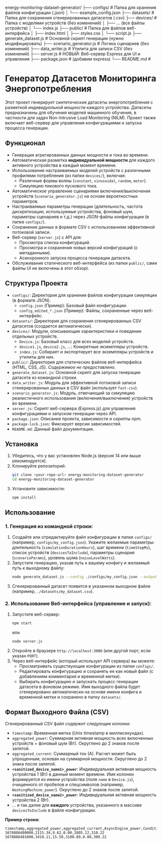 energy-monitoring-dataset-generator/
├── configs/              # Папка для хранения файлов конфигурации (.json)
│   └── example_config.json
├── datasets/             # Папка для сохранения сгенерированных датасетов (.csv)
├── devices/              # Папка с моделями устройств (без изменений)
│   ├── ... (все файлы устройств)
│   └── index.js
├── public/               # Папка для файлов веб-интерфейса
│   ├── index.html
│   ├── styles.css
│   └── script.js
├── generate_dataset.js   # Основной скрипт генерации (нужно модифицировать)
├── scenario_generator.js # Логика сценариев (без изменений)
├── data_writer.js        # Утилита для записи CSV (без изменений)
├── server.js             # НОВЫЙ: Веб-сервер Express для UI и управления
├── package.json          # (добавим express)
└── README.md             # 

# Генератор Датасетов Мониторинга Энергопотребления

Этот проект генерирует синтетические датасеты энергопотребления с разметкой *индивидуальной мощности* каждого устройства. Датасеты предназначены для обучения моделей машинного обучения, в частности для задач Non-Intrusive Load Monitoring (NILM). Проект также включает веб-сервер для управления конфигурациями и запуска процесса генерации.

## Функционал

*   Генерация агрегированных данных мощности и тока во времени.
*   Автоматическая разметка **индивидуальной мощности** для каждого активного устройства в каждый момент времени.
*   Использование настраиваемых моделей устройств с различными профилями потребления (из папки `devices/`), включая:
    *   Различные формы волны (`constant`, `sinusoidal`, `random`, `motor`).
    *   Симуляцию пикового пускового тока.
*   Автоматическое управление сценариями включения/выключения устройств (`scenario_generator.js`) на основе вероятностных параметров.
*   Настраиваемые параметры генерации (длительность, частота дискретизации, используемые устройства, фоновый шум, параметры сценариев и т.д.) через JSON-файлы конфигурации (в папке `configs/`).
*   Сохранение данных в формате CSV с использованием эффективной потоковой записи.
*   Веб-сервер (`server.js`) с API для:
    *   Просмотра списка конфигураций.
    *   Просмотра и сохранения новых версий конфигураций (с метаданными).
    *   Асинхронного запуска процесса генерации датасета.
*   Обслуживание статического веб-интерфейса (из папки `public/`, сами файлы UI не включены в этот обзор).

## Структура Проекта

*   `configs/`: Директория для хранения файлов конфигурации симуляции (в формате JSON).
    *   `config.json` (Пример): Базовый файл конфигурации.
    *   `config_edited_*.json` (Пример): Файлы, сохраненные через веб-интерфейс.
*   `datasets/`: Директория для сохранения сгенерированных CSV датасетов (создается автоматически).
*   `devices/`: Модули, описывающие характеристики и поведение отдельных устройств.
    *   `Device.js`: Базовый класс для всех моделей устройств.
    *   `device1.js`, `device2.js`, ...: Конкретные экземпляры устройств.
    *   `index.js`: Собирает и экспортирует все экземпляры устройств и утилиты для них.
*   `public/`: Директория для статических файлов веб-интерфейса (HTML, CSS, JS). *Содержимое не предоставлено.*
*   `generate_dataset.js`: Основной скрипт для запуска генерации датасета из командной строки.
*   `data_writer.js`: Модуль для эффективной потоковой записи сгенерированных данных в CSV файл (использует `fast-csv`).
*   `scenario_generator.js`: Модуль, отвечающий за симуляцию реалистичного использования (включения/выключения) устройств во времени.
*   `server.js`: Скрипт веб-сервера (Express.js) для управления конфигурациями и запуском генерации через API.
*   `package.json`: Описание проекта, зависимости и скрипты npm.
*   `package-lock.json`: Фиксирует версии зависимостей.
*   `README.md`: Данный файл документации.

## Установка

1.  Убедитесь, что у вас установлен Node.js (версия 14 или выше рекомендуется).
2.  Клонируйте репозиторий:
    ```bash
    git clone <your-repo-url> energy-monitoring-dataset-generator
    cd energy-monitoring-dataset-generator
    ```
3.  Установите зависимости:
    ```bash
    npm install
    ```

## Использование

### 1. Генерация из командной строки:

1.  Создайте или отредактируйте файл конфигурации в папке `configs/` (например, `configs/my_config.json`). Укажите желаемые параметры: длительность (`simulationDurationHours`), шаг времени (`timeStepMs`), список устройств (`devicesToInclude`), параметры сценария (`scenarioParams`), уровень шума (`noiseLevelWatts`).
2.  Запустите генерацию, указав путь к вашему конфигу и желаемый путь к выходному файлу:
    ```bash
    node generate_dataset.js --config ./configs/my_config.json --output ./datasets/my_dataset.csv
    ```
3.  Сгенерированный датасет появится в указанном выходном файле (например, `./datasets/my_dataset.csv`).

### 2. Использование Веб-интерфейса (управление и запуск):

1.  Запустите веб-сервер:
    ```bash
    npm start
    ```
    или
    ```bash
    node server.js
    ```
2.  Откройте в браузере `http://localhost:3000` (или другой порт, если указан `PORT`).
3.  Через веб-интерфейс (который использует API сервера) вы можете:
    *   Просматривать существующие конфигурации из папки `configs/`.
    *   Редактировать конфигурацию и сохранять ее как новый файл (с добавлением комментария и временной метки).
    *   Выбирать конфигурацию и запускать процесс генерации датасета в фоновом режиме. Имя выходного файла будет сгенерировано автоматически на основе имени конфига и временной метки и сохранено в папку `datasets/`.

## Формат Выходного Файла (CSV)

Сгенерированный CSV файл содержит следующие колонки:

*   `timestamp`: Временная метка (Unix timestamp в миллисекундах).
*   `aggregated_power`: Суммарная активная мощность всех включенных устройств + фоновый шум (Вт). Округлено до 2 знаков после запятой.
*   `aggregated_current`: Суммарный ток (А). Расчет может быть упрощенным, основан на суммарной мощности. Округлено до 2 знака после запятой.
*   **`<sanitized_device_name1>_power`**: Индивидуальная активная мощность устройства 1 (Вт) в данный момент времени. Имя колонки формируется из имени устройства (поле `name` в `Device.js`), очищенного от пробелов и спецсимволов (например, `WashingMachine_power`). Округлено до 2 знаков после запятой.
*   **`<sanitized_device_name2>_power`**: Индивидуальная активная мощность устройства 2 (Вт).
*   ... и так далее для **каждого** устройства, указанного в массиве `devicesToInclude` в файле конфигурации.

**Пример строки:**

```csv
timestamp,aggregated_power,aggregated_current,AsyncEngine_power,Conditioneer_power,Freezebox_power
1678886400000,2115.34,9.62,0.00,1805.12,310.22
1678886401000,3410.11,15.50,3100.89,0.00,309.22